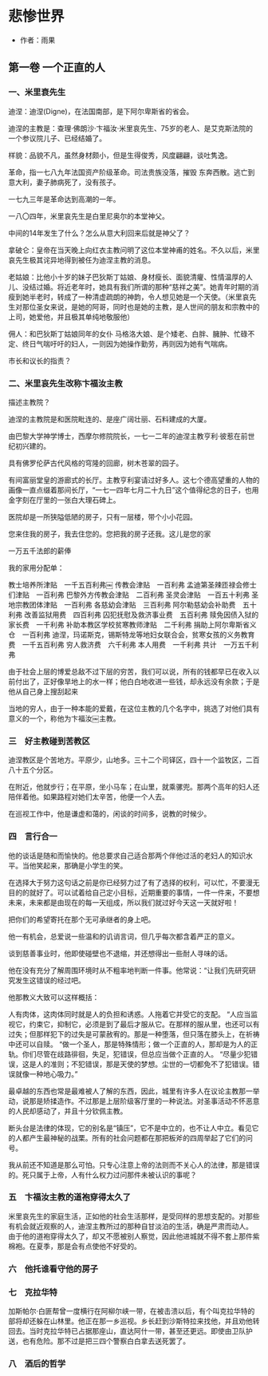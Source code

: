 # 悲惨世界
- 作者：雨果

## 第一卷 一个正直的人

### 一、米里衰先生

迪涅：迪涅(Digne)，在法国南部，是下阿尔卑斯省的省会。

迪涅的主教是：查理·佛朗沙·卞福汝·米里哀先生、75岁的老人、是艾克斯法院的一个参议院儿子、已经结婚了。

样貌：品貌不凡，虽然身材颇小，但是生得俊秀，风度翩翩，谈吐隽逸。

革命，指一七八九年法国资产阶级革命。司法贵族没落，摧毁 东奔西散。逃亡到意大利，妻子肺病死了，没有孩子。

一七九三年是革命达到高潮的一年。

一八〇四年，米里哀先生是白里尼奥尔的本堂神父。

中间的14年发生了什么？怎么从意大利回来后就是神父了？

拿破仑：皇帝在当天晚上向红衣主教问明了这位本堂神甫的姓名。不久以后，米里哀先生极其诧异地得到被任为迪涅主教的消息。

老姑娘：比他小十岁的妹子巴狄斯丁姑娘、身材瘦长、面貌清癯、性情温厚的人儿、没结过婚。将近老年时，她具有我们所谓的那种“慈祥之美”。她青年时期的消瘦到她半老时，转成了一种清虚疏朗的神韵，令人想见她是一个天使。（米里哀先生对那位圣女来说，是她的阿哥，同时也是她的主教，是人世间的朋友和宗教中的上司，她爱他，并且极其单纯地敬服他）

佣人：和巴狄斯丁姑娘同年的女仆 马格洛大娘、是个矮老、白胖、臃肿、忙碌不定、终日气喘吁吁的妇人，一则因为她操作勤劳，再则因为她有气喘病。

市长和议长的指责？

### 二、米里哀先生改称卞福汝主教

描述主教院？

迪涅的主教院是和医院毗连的、是座广阔壮丽、石料建成的大厦。

由巴黎大学神学博士，西摩尔修院院长，一七一二年的迪涅主教亨利·彼惹在前世纪初兴建的。

具有佛罗伦萨古代风格的穹隆的回廊，树木苍翠的园子。

有间富丽堂皇的游廊式的长厅。主教亨利宴请过好多人。这七个德高望重的人物的画像一直点缀着那间长厅，“一七一四年七月二十九日”这个值得纪念的日子，也用金字刻在厅里的一张白大理石碑上。

医院却是一所狭隘低陋的房子，只有一层楼，带个小小花园。

您来住我的房子，我去住您的。您把我的房子还我。这儿是您的家

一万五千法郎的薪俸

我的家用分配单：

教士培养所津贴　一千五百利弗￼
传教会津贴　一百利弗
孟迪第圣辣匝禄会修士们津贴　一百利弗
巴黎外方传教会津贴　二百利弗
圣灵会津贴　一百五十利弗
圣地宗教团体津贴　一百利弗
各慈幼会津贴　三百利弗
阿尔勒慈幼会补助费　五十利弗
改善监狱用费　四百利弗
囚犯抚慰及救济事业费　五百利弗
赎免因债入狱的家长费　一千利弗
补助本教区学校贫寒教师津贴　二千利弗
捐助上阿尔卑斯省义仓　一百利弗
迪涅，玛诺斯克，锡斯特龙等地妇女联合会，贫寒女孩的义务教育费　一千五百利弗
穷人救济费　六千利弗
本人用费　一千利弗
共计　一万五千利弗

由于社会上层的博爱总敌不过下层的穷苦，我们可以说，所有的钱都早已在收入以前付出了，正好像旱地上的水一样；他白白地收进一些钱，却永远没有余款；于是他从自己身上搜刮起来

当地的穷人，由于一种本能的爱戴，在这位主教的几个名字中，挑选了对他们具有意义的一个，称他为卞福汝￼主教。

### 三　好主教碰到苦教区

迪涅教区是个苦地方。平原少，山地多。三十二个司铎区，四十一个监牧区，二百八十五个分区。

在附近，他就步行；在平原，坐小马车；在山里，就乘骡兜。那两个高年的妇人还陪伴着他。如果路程对她们太辛苦，他便一个人去。

在巡视工作中，他是谦虚和蔼的，闲谈的时间多，说教的时候少。

### 四　言行合一

他的谈话是随和而愉快的。他总要求自己适合那两个伴他过活的老妇人的知识水平。当他笑起来，那确是小学生的笑。

在选择大于努力这句话之前是你已经努力过了有了选择的权利，可以忙，不要漫无目的的就好了。可以试着给自己定小目标，近期重要的事情，一件一件来，不要想未来，未来都是由现在的每一天组成，所以我们就过好今天这一天就好啦！

把你们的希望寄托在那个无可承继者的身上吧。

他一有机会，总爱说一些温和的讥诮言词，但几乎每次都含着严正的意义。

谈到慈善事业时，他即使碰壁也不退缩，并还想得出一些耐人寻味的话。

他在没有充分了解周围环境时从不粗率地判断一件事。他常说：“让我们先研究研究发生这错误的经过吧。

他那教义大致可以这样概括：

人有肉体，这肉体同时就是人的负担和诱惑。人拖着它并受它的支配。
“人应当监视它，约束它，抑制它，必须是到了最后才服从它。在那样的服从里，也还可以有过失；但那样犯下的过失是可蒙赦宥的。那是一种堕落，但只落在膝头上，在祈祷中还可以自赎。
“做一个圣人，那是特殊情形；做一个正直的人，那却是为人的正轨。你们尽管在歧路徘徊，失足，犯错误，但总应当做个正直的人。
“尽量少犯错误，这是人的准则；不犯错误，那是天使的梦想。尘世的一切都免不了犯错误。错误就像一种地心吸力。”

最卓越的东西也常是最难被人了解的东西，因此，城里有许多人在议论主教那一举动，说那是矫揉造作。不过那是上层阶级客厅里的一种说法。对圣事活动不怀恶意的人民却感动了，并且十分钦佩主教。

断头台是法律的体现，它的别名是“镇压”，它不是中立的，也不让人中立。看见它的人都产生最神秘的战栗。所有的社会问题都在那把板斧的四周举起了它们的问号。

我从前还不知道是那么可怕。只专心注意上帝的法则而不关心人的法律，那是错误的。死只属于上帝，人有什么权力过问那件未被认识的事呢？

### 五　卞福汝主教的道袍穿得太久了

米里哀先生的家庭生活，正如他的社会生活那样，是受同样的思想支配的。对那些有机会就近观察的人，迪涅主教所过的那种自甘淡泊的生活，确是严肃而动人。
由于他的道袍穿得太久了，却又不愿被别人察觉，因此他进城就不得不套上那件紫棉袍。在夏季，那是会有点使他不好受的。

### 六　他托谁看守他的房子

### 七　克拉华特
加斯帕尔·白匪帮曾一度横行在阿柳尔峡一带，在被击溃以后，有个叫克拉华特的部将却还躲在山林里。他正在那一乡巡视。乡长赶到沙斯特拉来找他，并且劝他转回去。当时克拉华特已占据那座山，直达阿什一带，甚至还更远。即使由卫队护送，也有危险。那不过是把三四个警察白白拿去送死罢了。

### 八　酒后的哲学